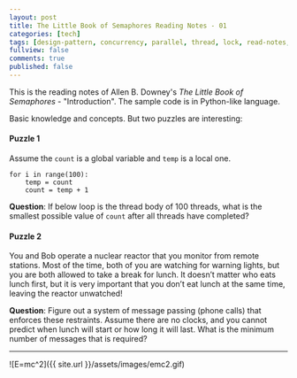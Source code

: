 ```yaml
---
layout: post
title: The Little Book of Semaphores Reading Notes - 01
categories: [tech]
tags: [design-pattern, concurrency, parallel, thread, lock, read-notes, semaphore]
fullview: false
comments: true
published: false
---
```


This is the reading notes of Allen B. Downey's *The Little Book of Semaphores* - "Introduction". The sample code is in Python-like language.

Basic knowledge and concepts. But two puzzles are interesting:

#### Puzzle 1
Assume the `count` is a global variable and `temp` is a local one. 

```
for i in range(100):
    temp = count
    count = temp + 1
```
**Question**: If below loop is the thread body of 100 threads, what is the smallest possible value of `count` after all threads have completed?

#### Puzzle 2
You and Bob operate a nuclear reactor that you monitor from remote stations. Most of the time, both of you are watching for
warning lights, but you are both allowed to take a break for lunch. It doesn’t matter who eats lunch first, but it is very important that you don’t eat lunch at the same time, leaving the reactor unwatched!

**Question**: Figure out a system of message passing (phone calls) that enforces these restraints. Assume there are no clocks, and you cannot predict when lunch will start or how long it will last. What is the minimum number of messages that is required?

---
![E=mc^2]({{ site.url }}/assets/images/emc2.gif)
